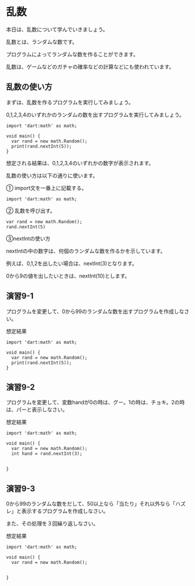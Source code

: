 # 乱数

本日は、乱数について学んでいきましょう。

乱数とは、ランダムな数です。

プログラムによってランダムな数を作ることができます。

乱数は、ゲームなどのガチャの確率などの計算などにも使われています。

## 乱数の使い方

まずは、乱数を作るプログラムを実行してみましょう。

0,1,2,3,4のいずれかのランダムの数を出すプログラムを実行してみましょう。

```
import 'dart:math' as math;

void main() {
  var rand = new math.Random();
  print(rand.nextInt(5));
}
```

想定される結果は、0,1,2,3,4のいずれかの数字が表示されます。


乱数の使い方は以下の通りに使います。


① import文を一番上に記載する。

```
import 'dart:math' as math;
```


② 乱数を呼び出す。

```
var rand = new math.Random();
rand.nextInt(5)
```


③nextIntの使い方

nextIntの中の数字は、何個のランダムな数を作るかを示しています。


例えば、0,1,2を出したい場合は、nextInt(3)となります。


0から9の値を出したいときは、nextInt(10)とします。



## 演習9-1


プログラムを変更して、0から99のランダムな数を出すプログラムを作成しなさい。

想定結果

```
import 'dart:math' as math;

void main() {
  var rand = new math.Random();
  print(rand.nextInt(5));
}
```




## 演習9-2

プログラムを変更して、変数handが0の時は、グー。1の時は、チョキ。2の時は、パーと表示しなさい。


想定結果

```
import 'dart:math' as math;

void main() {
  var rand = new math.Random();
  int hand = rand.nextInt(3);


}
```



## 演習9-3

0から99のランダムな数をだして、50以上なら「当たり」それ以外なら「ハズレ」と表示するプログラムを作成しなさい。

また、その処理を３回繰り返しなさい。


想定結果

```
import 'dart:math' as math;

void main() {
  var rand = new math.Random();


}
```




